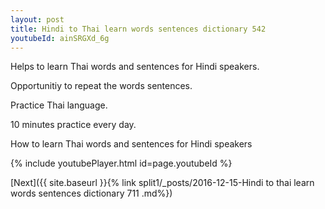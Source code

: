 ```yaml
---
layout: post
title: Hindi to Thai learn words sentences dictionary 542 
youtubeId: ainSRGXd_6g
---
```

 
 
Helps to learn Thai words and sentences for Hindi speakers.

Opportunitiy to repeat the words sentences. 

Practice Thai language. 
 
10 minutes practice every day. 
 
How to learn Thai words and sentences for Hindi speakers 
 
{% include youtubePlayer.html id=page.youtubeId %}
 
 
[Next]({{ site.baseurl }}{% link  split1/_posts/2016-12-15-Hindi to thai learn words sentences dictionary 711 .md%})
 
